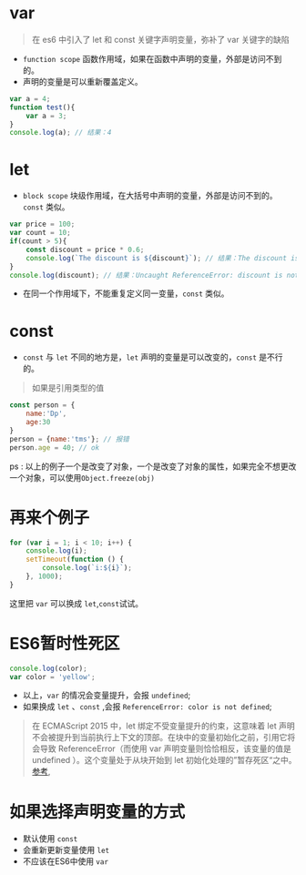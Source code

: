 # var 
> 在 es6 中引入了 let 和 const 关键字声明变量，弥补了 var 关键字的缺陷

* `function scope` 函数作用域，如果在函数中声明的变量，外部是访问不到的。
* 声明的变量是可以重新覆盖定义。
```js
var a = 4;
function test(){
	var a = 3;
}
console.log(a); // 结果：4
```

# let 
* `block scope` 块级作用域，在大括号中声明的变量，外部是访问不到的。 `const` 类似。

```js
var price = 100;
var count = 10;
if(count > 5){
	const discount = price * 0.6;
	console.log(`The discount is ${discount}`); // 结果：The discount is 60
}
console.log(discount); // 结果：Uncaught ReferenceError: discount is not defined
```

* 在同一个作用域下，不能重复定义同一变量，`const` 类似。

# const
* `const` 与 `let` 不同的地方是，`let` 声明的变量是可以改变的，`const` 是不行的。

> 如果是引用类型的值

```js
const person = {
	name:'Dp',
	age:30
}
person = {name:'tms'}; // 报错
person.age = 40; // ok
```
ps : 以上的例子一个是改变了对象，一个是改变了对象的属性，如果完全不想更改一个对象，可以使用`Object.freeze(obj)`

# 再来个例子
```js
for (var i = 1; i < 10; i++) {
    console.log(i);
    setTimeout(function () {
        console.log(`i:${i}`);
    }, 1000);
}
```
这里把 `var` 可以换成 `let`,`const`试试。

# ES6暂时性死区

```js
console.log(color);
var color = 'yellow';
```

* 以上，`var` 的情况会变量提升，会报 `undefined`;
* 如果换成 `let` 、`const` ,会报 `ReferenceError: color is not defined`;

> 在 ECMAScript 2015 中，let 绑定不受变量提升的约束，这意味着 let  声明不会被提升到当前执行上下文的顶部。在块中的变量初始化之前，引用它将会导致 ReferenceError（而使用 var 声明变量则恰恰相反，该变量的值是 undefined ）。这个变量处于从块开始到 let 初始化处理的”暂存死区“之中。 [参考](https://developer.mozilla.org/zh-CN/docs/Web/JavaScript/Reference/Statements/let),

# 如果选择声明变量的方式

* 默认使用 `const`
* 会重新更新变量使用 `let`
* 不应该在ES6中使用 `var`
